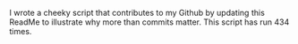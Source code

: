 I wrote a cheeky script that contributes to my Github by updating this ReadMe to illustrate why more than commits matter. This script has run 434 times.